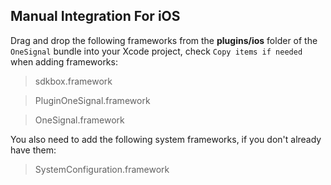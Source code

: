 ## Manual Integration For iOS
Drag and drop the following frameworks from the __plugins/ios__ folder of the `OneSignal` bundle into your Xcode project, check `Copy items if needed` when
adding frameworks:

> sdkbox.framework

> PluginOneSignal.framework

> OneSignal.framework

You also need to add the following system frameworks, if you don't already have them:

> SystemConfiguration.framework
